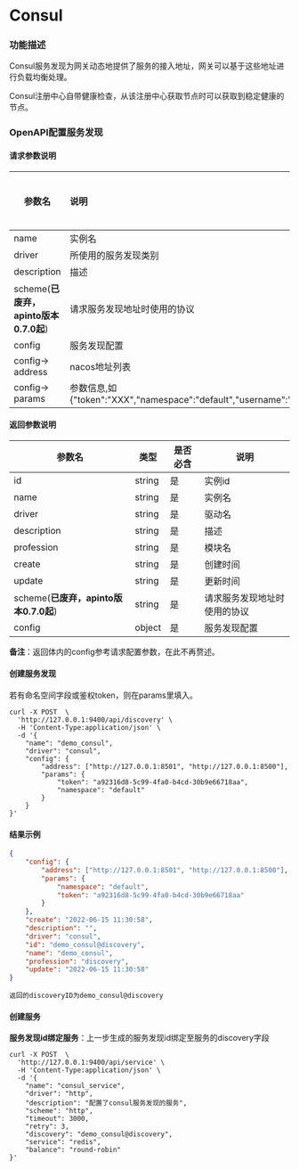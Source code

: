 # Consul

### 功能描述

Consul服务发现为网关动态地提供了服务的接入地址，网关可以基于这些地址进行负载均衡处理。

Consul注册中心自带健康检查，从该注册中心获取节点时可以获取到稳定健康的节点。



### OpenAPI配置服务发现

#### 请求参数说明


| 参数名                                | 说明                                                         | 是否必填 | 默认值 | 值可能性        |
| ------------------------------------- | :----------------------------------------------------------- | -------- | ------ | --------------- |
| name                                  | 实例名                                                       | 是       |        | string          |
| driver                                | 所使用的服务发现类别                                         | 是       |        | "consul"        |
| description                           | 描述                                                         | 否       |        | string          |
| scheme(**已废弃，apinto版本0.7.0起**) | 请求服务发现地址时使用的协议                                 | 否       | "http" | ["http","https] |
| config                                | 服务发现配置                                                 | 是       |        | object          |
| config-> address                      | nacos地址列表                                                | 是       |        | array_string    |
| config-> params                       | 参数信息,如{"token":"XXX","namespace":"default","username":"XXX","password":"xxx"} | 是       |        | object          |



#### 返回参数说明


| 参数名                                | 类型   | 是否必含 | 说明                         |
| ------------------------------------- | ------ | -------- | ---------------------------- |
| id                                    | string | 是       | 实例id                       |
| name                                  | string | 是       | 实例名                       |
| driver                                | string | 是       | 驱动名                       |
| description                           | string | 是       | 描述                         |
| profession                            | string | 是       | 模块名                       |
| create                                | string | 是       | 创建时间                     |
| update                                | string | 是       | 更新时间                     |
| scheme(**已废弃，apinto版本0.7.0起**) | string | 是       | 请求服务发现地址时使用的协议 |
| config                                | object | 是       | 服务发现配置                 |

**备注**：返回体内的config参考请求配置参数，在此不再赘述。



#### 创建服务发现

若有命名空间字段或鉴权token，则在params里填入。

```shell
curl -X POST  \
  'http://127.0.0.1:9400/api/discovery' \
  -H 'Content-Type:application/json' \
  -d '{
	"name": "demo_consul",
	"driver": "consul",
	"config": {
		"address": ["http://127.0.0.1:8501", "http://127.0.0.1:8500"],
		"params": {
			"token": "a92316d8-5c99-4fa0-b4cd-30b9e66718aa",
			"namespace": "default"
		}
	}
}'
```



#### 结果示例

```json
{
	"config": {
		"address": ["http://127.0.0.1:8501", "http://127.0.0.1:8500"],
		"params": {
			"namespace": "default",
			"token": "a92316d8-5c99-4fa0-b4cd-30b9e66718aa"
		}
	},
	"create": "2022-06-15 11:30:58",
	"description": "",
	"driver": "consul",
	"id": "demo_consul@discovery",
	"name": "demo_consul",
	"profession": "discovery",
	"update": "2022-06-15 11:30:58"
}
```

```
返回的discoveryID为demo_consul@discovery
```




#### 创建服务

**服务发现id绑定服务**：上一步生成的服务发现id绑定至服务的discovery字段

```shell
curl -X POST  \
  'http://127.0.0.1:9400/api/service' \
  -H 'Content-Type:application/json' \
  -d '{
	"name": "consul_service",
	"driver": "http",
	"description": "配置了consul服务发现的服务",
	"scheme": "http",
	"timeout": 3000,
	"retry": 3,
	"discovery": "demo_consul@discovery",
	"service": "redis",
	"balance": "round-robin"
}'
```



